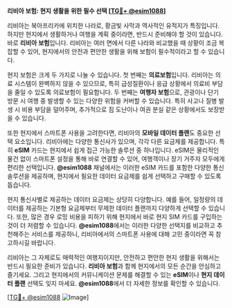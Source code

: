 **리비아 보험: 현지 생활을 위한 필수 선택 [[TG💪+ @esim1088](https://t.me/s/esim1088)]**

리비아는 북아프리카에 위치한 나라로, 황금빛 사막과 역사적인 유적지가 특징입니다. 하지만 현지에서 생활하거나 여행을 계획 중이라면, 반드시 준비해야 할 것이 있습니다. 바로 **리비아 보험**입니다. 리비아는 여러 면에서 다른 나라와 비교했을 때 상황이 조금 복잡할 수 있어, 현지에서의 안전과 편안한 생활을 위해 보험이 필수적이라고 할 수 있습니다.

현지 보험은 크게 두 가지로 나눌 수 있습니다. 첫 번째는 **의료보험**입니다. 리비아는 의료 시스템이 완벽하지 않을 수 있으므로, 특히 급성질환이나 응급 상황에서 의료비 부담을 줄일 수 있도록 의료보험이 필요합니다. 두 번째는 **여행자 보험**으로, 관광이나 단기 방문 시 여행 중 발생할 수 있는 다양한 위험을 커버할 수 있습니다. 특히 사고나 질병 발생 시 비용 부담을 덜어주며, 추가적으로 짐 도난이나 여권 분실 같은 상황에서도 보장받을 수 있습니다.

또한 현지에서 스마트폰 사용을 고려한다면, 리비아의 **모바일 데이터 플랜**도 중요한 선택 요소입니다. 리비아에는 다양한 통신사가 있으며, 각각 다른 요금제를 제공합니다. 특히 **eSIM** 카드는 현지에서 쉽게 접근 가능한 솔루션 중 하나입니다. eSIM은 물리적인 물건 없이 스마트폰 설정을 통해 바로 연결할 수 있어, 여행객이나 장기 거주자 모두에게 편리한 선택입니다. **@esim1088** 채널에서는 이러한 eSIM 카드를 포함한 다양한 통신 솔루션을 제공하며, 현지에서 필요한 데이터 요금제를 쉽게 선택하고 구매할 수 있도록 돕습니다.

현지 통신사별로 제공하는 데이터 요금제는 상당히 다양합니다. 예를 들어, 일정량의 데이터를 제공하는 기본형 요금제부터 무제한 데이터 플랜까지 다양하게 선택할 수 있습니다. 또한, 많은 경우 로밍 비용을 피하기 위해 현지에서 바로 현지 SIM 카드를 구입하는 것이 더 저렴할 수 있습니다. **@esim1088**에서는 이러한 다양한 선택지를 비교하고 추천해주는 서비스를 제공하니, 리비아에서의 스마트폰 사용에 대해 고민 중이라면 꼭 참고하시길 바랍니다.

리비아는 그 자체로도 매력적인 여행지이지만, 안전하고 편안한 현지 생활을 위해서는 반드시 필요한 준비가 있습니다. **리비아 보험**과 함께 현지에서의 모든 순간을 안심하고 즐기세요. 그리고 현지에서의 커뮤니케이션 문제를 해결할 수 있는 **eSIM**이나 **현지 데이터 플랜** 선택도 잊지 마세요. **@esim1088**에서 더 자세한 정보를 확인할 수 있습니다.

[[TG💪+ @esim1088](https://t.me/s/esim1088) ![Image](https://i.postimg.cc/Y0z9fWf4/image.png)]